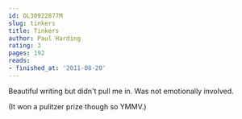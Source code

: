 ```yaml
---
id: OL30922877M
slug: tinkers
title: Tinkers
author: Paul Harding
rating: 3
pages: 192
reads:
- finished_at: '2011-08-20'
---
```

Beautiful writing but didn't pull me in. Was not emotionally involved.

(It won a pulitzer prize though so YMMV.)
